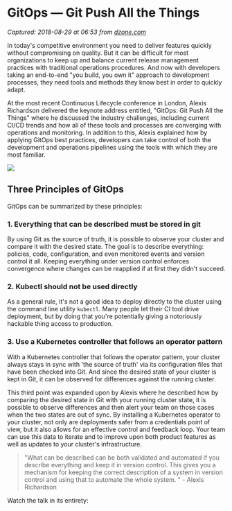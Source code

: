 # GitOps — Git Push All the Things

_Captured: 2018-08-29 at 06:53 from [dzone.com](https://dzone.com/articles/gitops-git-push-all-the-things)_

In today's competitive environment you need to deliver features quickly without compromising on quality. But it can be difficult for most organizations to keep up and balance current release management practices with traditional operations procedures. And now with developers taking an end-to-end "you build, you own it" approach to development processes, they need tools and methods they know best in order to quickly adapt.

At the most recent Continuous Lifecycle conference in London, Alexis Richardson delivered the keynote address entitled, "GitOps: Git Push All the Things" where he discussed the industry challenges, including current CI/CD trends and how all of these tools and processes are converging with operations and monitoring. In addition to this, Alexis explained how by applying GitOps best practices, developers can take control of both the development and operations pipelines using the tools with which they are most familiar.

![](https://images.contentstack.io/v3/assets/blt300387d93dabf50e/blt09c1798dc77e0eb1/5b3ccdabfda2af4e7866be6f/download)

## Three Principles of GitOps

GitOps can be summarized by these principles:

### **1\. Everything that can be described must be stored in git**

By using Git as the source of truth, it is possible to observe your cluster and compare it with the desired state. The goal is to describe everything: policies, code, configuration, and even monitored events and version control it all. Keeping everything under version control enforces convergence where changes can be reapplied if at first they didn't succeed.

### **2\. Kubectl should not be used directly**

As a general rule, it's not a good idea to deploy directly to the cluster using the command line utility `kubectl`. Many people let their CI tool drive deployment, but by doing that you're potentially giving a notoriously hackable thing access to production.

### **3\. Use a Kubernetes controller that follows an operator pattern**

With a Kubernetes controller that follows the operator pattern, your cluster always stays in sync with 'the source of truth' via its configuration files that have been checked into Git. And since the desired state of your cluster is kept in Git, it can be observed for differences against the running cluster.

This third point was expanded upon by Alexis where he described how by comparing the desired state in Git with your running cluster state, it is possible to observe differences and then alert your team on those cases when the two states are out of sync. By installing a Kubernetes operator to your cluster, not only are deployments safer from a credentials point of view, but it also allows for an effective control and feedback loop. Your team can use this data to iterate and to improve upon both product features as well as updates to your cluster's infrastructure.

> "What can be described can be both validated and automated if you describe everything and keep it in version control. This gives you a mechanism for keeping the correct description of a system in version control and using that to automate the whole system. " \- Alexis Richardson 

Watch the talk in its entirety:
